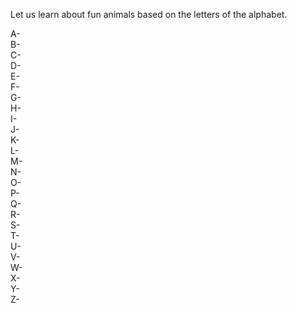 Let us learn about fun animals based on the letters of the alphabet.

A-  
B-  
C-  
D-  
E-  
F-  
G-  
H-  
I-  
J-  
K-  
L-  
M-  
N-  
O-  
P-  
Q-  
R-  
S-  
T-  
U-  
V-  
W-  
X-  
Y-  
Z-  
